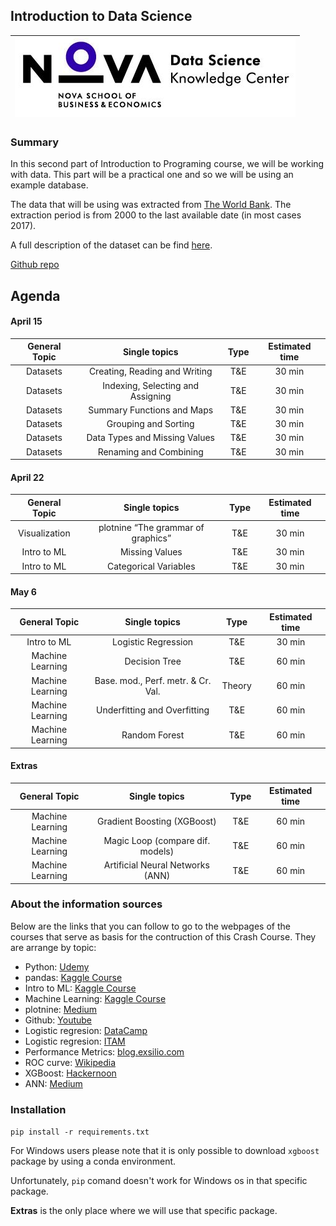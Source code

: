 ## Introduction to Data Science


| ![](/images/DSKC_logo.png)         |
| :-----: |

### Summary

In this second part of Introduction to Programing course, we will be working with data. This part will be a  practical one and so we will be using an example database.

The data that will be using was extracted from [The World Bank](https://databank.worldbank.org/source/world-development-indicators). The extraction period is from 2000 to the last available date (in most cases 2017). 

A full description of the dataset can be find [here](https://github.com/EduardoHidalgoGarcia/WorldBankData/blob/master/World%20Bank%20Indicators%202000%20-%202018.pdf).

[Github repo](https://github.com/EduardoHidalgoGarcia/IntroDS)

## Agenda

#### April 15

| General Topic | Single topics  | Type | Estimated time  |
| :-----: | :-: | :-: | :-: |
| Datasets | Creating, Reading and Writing | T&E | 30 min |
| Datasets | Indexing, Selecting and Assigning | T&E | 30 min |
| Datasets | Summary Functions and Maps | T&E | 30 min |
| Datasets | Grouping and Sorting | T&E | 30 min |
| Datasets | Data Types and Missing Values | T&E | 30 min |
| Datasets | Renaming and Combining | T&E | 30 min |



#### April 22

| General Topic | Single topics  | Type | Estimated time  |
| :-----: | :-: | :-: | :-: |
| Visualization | plotnine “The grammar of graphics” | T&E | 30 min |
| Intro to ML | Missing Values | T&E | 30 min |
| Intro to ML | Categorical Variables | T&E | 30 min |



#### May 6

| General Topic | Single topics  | Type | Estimated time  |
| :-----: | :-: | :-: | :-: |
| Intro to ML | Logistic Regression | T&E | 30 min |
| Machine Learning | Decision Tree | T&E | 60 min |
| Machine Learning | Base. mod., Perf. metr. & Cr. Val. | Theory | 60 min |
| Machine Learning | Underfitting and Overfitting | T&E | 60 min |
| Machine Learning | Random Forest | T&E | 60 min |


#### Extras

| General Topic | Single topics  | Type | Estimated time  |
| :-----: | :-: | :-: | :-: |
| Machine Learning | Gradient Boosting  (XGBoost) | T&E | 60 min |
| Machine Learning | Magic Loop (compare dif. models) | T&E | 60 min |
| Machine Learning | Artificial Neural Networks (ANN) | T&E | 60 min |


### About the information sources

Below are the links that you can follow to go to the webpages of the courses that serve as basis for the contruction of this Crash Course. They are arrange by topic:

+ Python: [Udemy](https://www.udemy.com/complete-python-bootcamp/?couponCode=COMPLETE_GITHUB)
+ pandas: [Kaggle Course](https://www.kaggle.com/learn/pandas)
+ Intro to ML: [Kaggle Course](https://www.kaggle.com/learn/intro-to-machine-learning)
+ Machine Learning: [Kaggle Course](https://www.kaggle.com/learn/intermediate-machine-learning)
+ plotnine: [Medium](https://towardsdatascience.com/how-to-use-ggplot2-in-python-74ab8adec129)
+ Github: [Youtube](https://www.youtube.com/results?search_query=what+is+github)
+ Logistic regresion: [DataCamp](https://www.datacamp.com/community/tutorials/understanding-logistic-regression-python)
+ Logistic regresion: [ITAM](https://docs.google.com/viewer?a=v&pid=sites&srcid=ZGVmYXVsdGRvbWFpbnxpdGFtbWFjcm9lY29ub21ldHJpYXxneDpiMjY5ZGZlZWYyM2M2MDE)
+ Performance Metrics: [blog.exsilio.com](https://blog.exsilio.com/all/accuracy-precision-recall-f1-score-interpretation-of-performance-measures/)
+ ROC curve: [Wikipedia](https://en.wikipedia.org/wiki/Receiver_operating_characteristic)
+ XGBoost: [Hackernoon](https://hackernoon.com/want-a-complete-guide-for-xgboost-model-in-python-using-scikit-learn-sc11f31bq)
+ ANN: [Medium](https://medium.com/@sanchittanwar75/introduction-to-neural-networks-660f6909fba9)

### Installation

`pip install -r requirements.txt`

For Windows users please note that it is only possible to download `xgboost` package by using a conda environment. 

Unfortunately, `pip` comand doesn't work for Windows os in that specific package.

**Extras** is the only place where we will use that specific package.